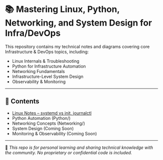 # 📚 Mastering Linux, Python, Networking, and System Design for Infra/DevOps

This repository contains my technical notes and diagrams covering core Infrastructure & DevOps topics, including:

- Linux Internals & Troubleshooting
- Python for Infrastructure Automation
- Networking Fundamentals
- Infrastructure-Level System Design
- Observability & Monitoring

---

## 📂 Contents
- [Linux Notes – systemd vs init, journalctl](Linux/systemd_journalctl.md)
- Python Automation (Python/)
- Networking Concepts (Networking/)
- System Design (Coming Soon)
- Monitoring & Observability (Coming Soon)

---

📌 *This repo is for personal learning and sharing technical knowledge with the community. No proprietary or confidential code is included.*
